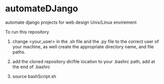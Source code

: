 # automateDJango
automate django projects for web design 
Unix/Linux envirement


To run this repository

1) change <your_user> in the .sh file and the .py file to the correct user of your machine, as well create the appropriate directory name, and file paths. 

2) add the cloned repository dir/file location to your .bashrc path, add at the end of .bashrc

3) source bashScript.sh
